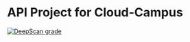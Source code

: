 # API Project for Cloud-Campus

[![DeepScan grade](https://deepscan.io/api/teams/21069/projects/24468/branches/755681/badge/grade.svg)](https://deepscan.io/dashboard#view=project&tid=21069&pid=24468&bid=755681)

